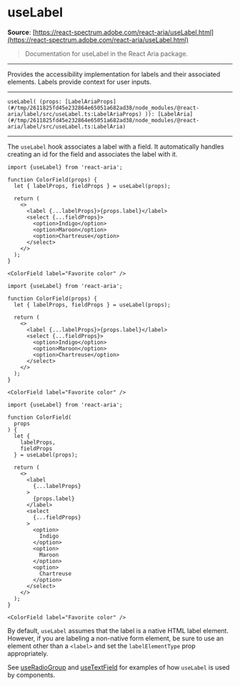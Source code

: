# useLabel

**Source**: [https://react-spectrum.adobe.com/react-aria/useLabel.html](https://react-spectrum.adobe.com/react-aria/useLabel.html)

> Documentation for useLabel in the React Aria package.

---

Provides the accessibility implementation for labels and their associated elements. Labels provide context for user inputs.

* * *

`useLabel( (props: [LabelAriaProps](#/tmp/2611825fd45e232864e65051a682ad38/node_modules/@react-aria/label/src/useLabel.ts:LabelAriaProps) )): [LabelAria](#/tmp/2611825fd45e232864e65051a682ad38/node_modules/@react-aria/label/src/useLabel.ts:LabelAria)`

* * *

The `useLabel` hook associates a label with a field. It automatically handles creating an id for the field and associates the label with it.

```
import {useLabel} from 'react-aria';

function ColorField(props) {
  let { labelProps, fieldProps } = useLabel(props);

  return (
    <>
      <label {...labelProps}>{props.label}</label>
      <select {...fieldProps}>
        <option>Indigo</option>
        <option>Maroon</option>
        <option>Chartreuse</option>
      </select>
    </>
  );
}

<ColorField label="Favorite color" />
```

```
import {useLabel} from 'react-aria';

function ColorField(props) {
  let { labelProps, fieldProps } = useLabel(props);

  return (
    <>
      <label {...labelProps}>{props.label}</label>
      <select {...fieldProps}>
        <option>Indigo</option>
        <option>Maroon</option>
        <option>Chartreuse</option>
      </select>
    </>
  );
}

<ColorField label="Favorite color" />
```

```
import {useLabel} from 'react-aria';

function ColorField(
  props
) {
  let {
    labelProps,
    fieldProps
  } = useLabel(props);

  return (
    <>
      <label
        {...labelProps}
      >
        {props.label}
      </label>
      <select
        {...fieldProps}
      >
        <option>
          Indigo
        </option>
        <option>
          Maroon
        </option>
        <option>
          Chartreuse
        </option>
      </select>
    </>
  );
}

<ColorField label="Favorite color" />
```

By default, `useLabel` assumes that the label is a native HTML label element. However, if you are labeling a non-native form element, be sure to use an element other than a `<label>` and set the `labelElementType` prop appropriately.

See [useRadioGroup](https://react-spectrum.adobe.com/react-aria/useRadioGroup.html#example) and [useTextField](https://react-spectrum.adobe.com/react-aria/useTextField.html#example) for examples of how `useLabel` is used by components.